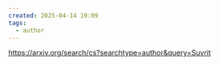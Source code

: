 ```yaml
---
created: 2025-04-14 19:09
tags:
  - author
---
```


https://arxiv.org/search/cs?searchtype=author&query=Suvrit

